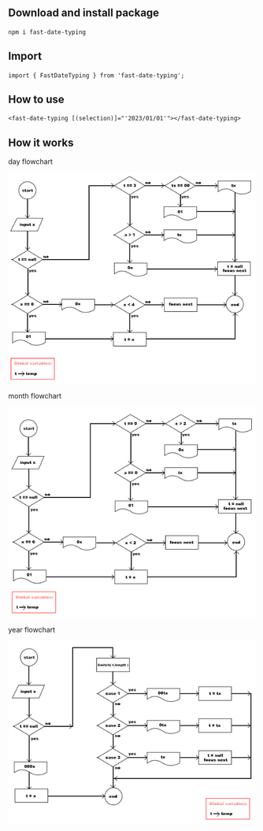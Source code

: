 ## Download and install package

```
npm i fast-date-typing
```
## Import

```
import { FastDateTyping } from 'fast-date-typing';
```
## How to use

```
<fast-date-typing [(selection)]="'2023/01/01'"></fast-date-typing>
```

## How it works

day flowchart

![day flowchart picture](./docs/day.png "day flowchart picture")

month flowchart

![month flowchart picture](./docs/month.png "month flowchart picture")

year flowchart

![year flowchart picture](./docs/year.png "year flowchart picture")



